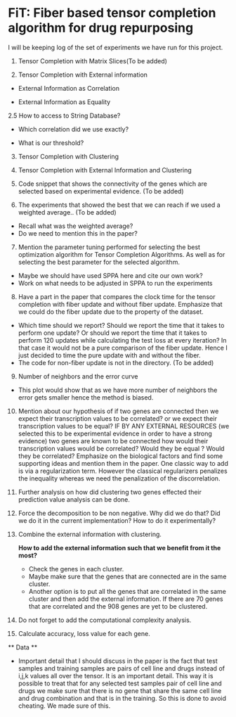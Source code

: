 # FiT: Fiber based tensor completion algorithm for drug repurposing

I will be keeping log of the set of experiments we have run for this project.

1. Tensor Completion with Matrix Slices(To be added)

2. Tensor Completion with External information

  - External Information as Correlation
  
  - External Information as Equality

2.5 How to access to String Database?
  
   - Which correlation did we use exactly?
   
   - What is our threshold?

3. Tensor Completion with Clustering

4. Tensor Completion with External Information and Clustering

5. Code snippet that shows the connectivity of the genes which are selected based on experimental evidence. (To be added)

6. The experiments that showed the best that we can reach if we used a weighted average.. (To be added)
  - Recall what was the weighted average? 
  - Do we need to mention this in the paper?

7. Mention the parameter tuning performed for selecting the best optimization algorithm for Tensor Completion Algorithms. As well as for selecting the best parameter for the selected algorithm. 
  - Maybe we should have used SPPA here and cite our own work?
  - Work on what needs to be adjusted in SPPA to run the experiments

8. Have a part in the paper that compares the clock time for the tensor completion with fiber update and without fiber update. Emphasize that we could do the fiber update due to the property of the dataset.
  - Which time should we report? Should we report the time that it takes to perform one update? Or should we report the time that it takes to perform 120 updates while calculating the test loss at every iteration? In that case it would not be a pure comparison of the fiber update. Hence I just decided to time the pure update with and without the fiber. 
  - The code for non-fiber update is not in the directory. (To be added)
  
9. Number of neighbors and the error curve

  - This plot would show that as we have more number of neighbors the error gets smaller hence the method is biased. 

10. Mention about our hypothesis of if two genes are connected then we expect their transcription values to be correlated? or we expect their transcription values to be equal? IF BY ANY EXTERNAL RESOURCES (we selected this to be experimental evidence in order to have a strong evidence) two genes are known to be connected how would their transcription values would be correlated? Would they be equal ? Would they be correlated? Emphasize on the biological factors and find some supporting ideas and mention them in the paper. One classic way to add is via a regularization term. However the classical regularizers penalizes the inequality whereas we need the penalization of the discorrelation. 

11. Further analysis on how did clustering two genes effected their prediction value analysis can be done.

12. Force the decomposition to be non negative. Why did we do that? Did we do it in the current implementation? How to do it experimentally?

13. Combine the external information with clustering.
    
    **How to add the external information such that we benefit from it the most?**
        
      - Check the genes in each cluster.
      - Maybe make sure that the genes that are connected are in the same cluster. 
      - Another option is to put all the  genes that are correlated in the same cluster and then add the external information. If there are 70 genes that are correlated and the 908 genes are yet to be clustered.
 
14. Do not forget to add the computational complexity analysis.
15. Calculate accuracy, loss value for each gene.
  
** Data **
- Important detail that I should discuss in the paper is the fact that test samples and training samples are pairs of cell line and drugs instead of i,j,k values all over the tensor. It is an important detail. This way it is possible to treat that for any selected test samples pair of cell line and drugs we make sure that there is no gene that share the same cell line and drug combination and that is in the training. So this is done to avoid cheating. We made sure of this.
